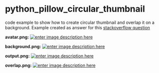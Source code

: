 # python_pillow_circular_thumbnail
code example to show how to create circular thumbnail and overlap it on a background. Example created as answer for this [stackoverflow question](http://stackoverflow.com/questions/42991713/how-to-create-a-circular-image-using-python-pillow/42992521)

**avatar.png:**
[![enter image description here][1]][1]


**background.png:**
[![enter image description here][4]][4]


**output.png:**
[![enter image description here][2]][2]


**overlap.png:**
[![enter image description here][3]][3]

  [1]: https://github.com/shaunakv1/python_pillow_circular_thumbnail/blob/master/avatar.jpg?raw=true
  [2]: https://i.stack.imgur.com/nZdYw.png
  [3]: https://i.stack.imgur.com/jCDkJ.png
  [4]: https://github.com/shaunakv1/python_pillow_circular_thumbnail/blob/master/back.jpg?raw=true
